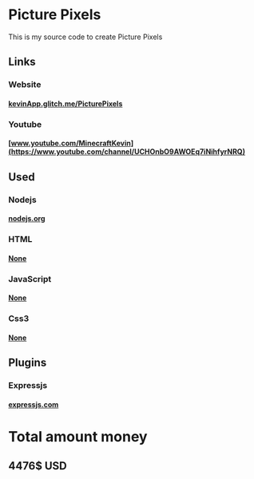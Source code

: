 # Picture Pixels
This is my source code to create Picture Pixels

## Links

### Website
#### [kevinApp.glitch.me/PicturePixels](https://kevinApp.glitch.me/PicturePixels)

### Youtube
#### [www.youtube.com/MinecraftKevin](https://www.youtube.com/channel/UCHOnbO9AWOEq7iNihfyrNRQ)

## Used

### Nodejs
#### [nodejs.org](http://nodejs.org)

### HTML
#### [None]()

### JavaScript
#### [None]()

### Css3
#### [None]()

## Plugins

### Expressjs
#### [expressjs.com](https://expressjs.com)

# Total amount money

## 4476$ USD
